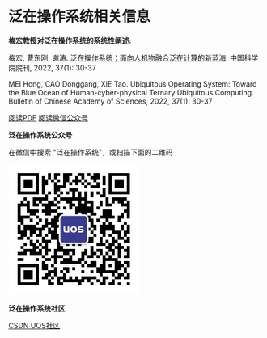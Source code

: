# 泛在操作系统相关信息

<i class="fa-brands fa-readme"></i> **梅宏教授对泛在操作系统的系统性阐述:**

梅宏, 曹东刚, 谢涛. [泛在操作系统：面向人机物融合泛在计算的新蓝海](http://www.bulletin.cas.cn/publish_article/2022/1/20220105.htm). 中国科学院院刊, 2022, 37(1): 30-37

MEI Hong, CAO Donggang, XIE Tao. Ubiquitous Operating System: Toward the Blue Ocean of Human-cyber-physical Ternary Ubiquitous Computing. Bulletin of Chinese Academy of Sciences, 2022, 37(1): 30-37

<i class="far fa-file-pdf"></i> [阅读PDF](http://www.bulletin.cas.cn/zgkxyyk/ch/reader/create_pdf.aspx?file_no=20220105&year_id=2022&quarter_id=1&falg=1) <i class="fab fa-weixin"></i> [阅读微信公众号](https://mp.weixin.qq.com/s/qrERzaEN_FuXy40MbW8Zyw)

<i class="fab fa-weixin"></i> **泛在操作系统公众号**

在微信中搜索 "泛在操作系统"，或扫描下面的二维码

![](_media/qrcode_4_ubiquitousos.jpg)


<i class="fa-solid fa-user-plus"></i> **泛在操作系统社区**

[CSDN UOS社区](https://bbs.csdn.net/forums/uos)

